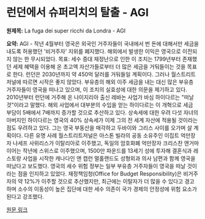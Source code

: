 # 런던에서 슈퍼리치의 탈출 - AGI

**원제목:** La fuga dei super ricchi da Londra - AGI

**요약:** AGI - 작년 4월부터 영국은 외국인 거주자들이 국내에서 번 돈에 대해서만 세금을 내도록 허용했던 '비거주자' 지위를 폐지했다. 해외에서 발생한 이익은 영국으로 이전되지 않는 한 무시되었다.
목표: 세수 증대
재정난으로 인한 이 조치는 1799년부터 존재했던 세제 혜택을 이용해 온 초고액 자산가들로부터 더 많은 세금을 거둬들이는 것을 목표로 한다. 런던은 2030년까지 약 450억 달러를 거둬들일 계획이다. 그러나 월스트리트저널에 따르면 시작은 좋지 않았다.
부유층의 해외 이주
세금을 내는 대신 많은 부유층 거주자들이 영국을 떠나고 있으며, 이 조치의 실효성에 대한 의문을 제기하고 있다. 2010년부터 런던에 거주해 온 나이지리아 출신 레바논 사업가 바심 하이다르는 "떠날 것"이라고 말했다. 해외 사업에서 대부분의 수입을 얻는 하이다르는 이 개혁으로 세금 부담이 5배에서 7배까지 증가할 것으로 추산하고 있다.
상속세에 대한 우려
다섯 자녀의 아버지인 하이다르는 영국의 40% 상속세가 이제 그의 전 세계 자산에 적용될 것이라는 점도 우려하고 있다. 그는 영국 부동산을 매각하고 두바이와 그리스 사이를 오가며 살 계획이다.
다른 유명 사례
월스트리트저널은 아스톤 빌라의 공동 소유주인 이집트 억만장자 나세프 사위리스가 이탈리아로 이주했고, 독일의 암호화폐 억만장자 크리스찬 앤거마이어는 작년에 스위스로 이주했으며, 1500만 파운드를 13세기 성에 투자해 결혼식과 레스토랑 사업을 시작한 캐나다인 앤 캡런 멀홀랜드도 성형외과 의사 남편과 함께 영국을 떠났다고 보도했다.
영국의 세수 위험
정부는 일부 부유층 거주자들이 영국을 떠날 것이라는 점을 인지하고 있었다. 재정책임청(Office for Budget Responsibility)은 비거주자의 약 12%가 이주할 것으로 추산했지만, 최근에는 이탈자가 더 많을 수 있다고 경고하며 소수의 이동성이 높은 집단에 대한 세수 의존이 국가 경제의 안정성에 위험 요소가 된다고 강조했다.

[원문 링크](https://www.agi.it/estero/news/2025-07-20/regno-unito-fine-status-non-dom-fuga-ricchi-tasse-32379159/)
